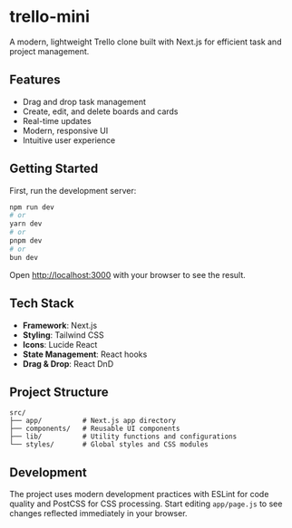 # trello-mini

A modern, lightweight Trello clone built with Next.js for efficient task and project management.

## Features

- Drag and drop task management
- Create, edit, and delete boards and cards
- Real-time updates
- Modern, responsive UI
- Intuitive user experience

## Getting Started

First, run the development server:

```bash
npm run dev
# or
yarn dev
# or
pnpm dev
# or
bun dev
```

Open [http://localhost:3000](http://localhost:3000) with your browser to see the result.

## Tech Stack

- **Framework**: Next.js
- **Styling**: Tailwind CSS
- **Icons**: Lucide React
- **State Management**: React hooks
- **Drag & Drop**: React DnD

## Project Structure

```
src/
├── app/          # Next.js app directory
├── components/   # Reusable UI components
├── lib/          # Utility functions and configurations
└── styles/       # Global styles and CSS modules
```

## Development

The project uses modern development practices with ESLint for code quality and PostCSS for CSS processing. Start editing `app/page.js` to see changes reflected immediately in your browser.

